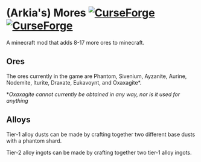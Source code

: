 # (Arkia's) Mores [![CurseForge](http://cf.way2muchnoise.eu/full_arkias-mores_downloads.svg)](https://minecraft.curseforge.com/projects/arkias-mores) [![CurseForge](http://cf.way2muchnoise.eu/versions/arkias-mores.svg)](https://minecraft.curseforge.com/projects/arkias-mores)

A minecraft mod that adds 8-17 more ores to minecraft.

## Ores
The ores currently in the game are Phantom, Sivenium, Ayzanite, Aurine, Nodemite, Iturite, Draxate, Eukavoynt, and Oxaxagite*.

**Oxaxagite cannot currently be obtained in any way, nor is it used for anything*

## Alloys

Tier-1 alloy dusts can be made by crafting together two different base dusts with a phantom shard.

Tier-2 alloy ingots can be made by crafting together two tier-1 alloy ingots.

